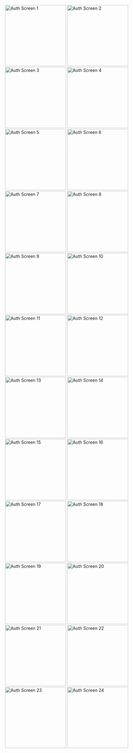 <img src="https://github.com/user-attachments/assets/45565b33-b656-4331-ac74-4052aa26ba73" alt="Auth Screen 1" width="200"/>
<img src="https://github.com/user-attachments/assets/9638ac85-ddcd-437b-a208-eed7c2f7aabb" alt="Auth Screen 2" width="200"/>
<img src="https://github.com/user-attachments/assets/7d111d75-7243-419b-b6cc-dbf9835c0283" alt="Auth Screen 3" width="200"/>
<img src="https://github.com/user-attachments/assets/7e7d7be4-4e53-4ab1-82bb-a5c27d720494" alt="Auth Screen 4" width="200"/>
<img src="https://github.com/user-attachments/assets/220810ac-de3c-4dc9-a0b7-57b003d33e1f" alt="Auth Screen 5" width="200"/>
<img src="https://github.com/user-attachments/assets/3d5e76d9-704f-425a-a090-bc708e5a25d6" alt="Auth Screen 6" width="200"/>
<img src="https://github.com/user-attachments/assets/0648d407-eae6-42e0-be92-c42af9cc0ef4" alt="Auth Screen 7" width="200"/>
<img src="https://github.com/user-attachments/assets/8a67f369-7879-4779-ae50-d4c5d1e65849" alt="Auth Screen 8" width="200"/>
<img src="https://github.com/user-attachments/assets/5a280c49-14be-438e-8344-b13439cef1a5" alt="Auth Screen 9" width="200"/>
<img src="https://github.com/user-attachments/assets/95a24400-f99a-41f1-b6a8-8d9ea68bcbda" alt="Auth Screen 10" width="200"/>
<img src="https://github.com/user-attachments/assets/aca8bd9d-7d9b-4a7a-849c-b2fda4696840" alt="Auth Screen 11" width="200"/>
<img src="https://github.com/user-attachments/assets/d8b4347d-54a2-4b03-8874-a5a1c7243071" alt="Auth Screen 12" width="200"/>
<img src="https://github.com/user-attachments/assets/f8f21400-d463-438c-9340-189a83537d27" alt="Auth Screen 13" width="200"/>
<img src="https://github.com/user-attachments/assets/64e82066-87fe-4ca2-a03c-e85a27837312" alt="Auth Screen 14" width="200"/>
<img src="https://github.com/user-attachments/assets/ebe2c767-b430-4eb0-8501-9de2b8fdf0df" alt="Auth Screen 15" width="200"/>
<img src="https://github.com/user-attachments/assets/8cb46fde-d097-4d87-816e-5d79acbae8b0" alt="Auth Screen 16" width="200"/>
<img src="https://github.com/user-attachments/assets/a39e95cf-5b01-49d8-a0ee-f12557218856" alt="Auth Screen 17" width="200"/>
<img src="https://github.com/user-attachments/assets/dfa5fa96-d9af-4920-a505-92b60171c461" alt="Auth Screen 18" width="200"/>
<img src="https://github.com/user-attachments/assets/51d1e235-937f-43d1-a0d9-9b18fc6220e1" alt="Auth Screen 19" width="200"/>
<img src="https://github.com/user-attachments/assets/0ea7f43d-296a-4d26-9752-6738938e3406" alt="Auth Screen 20" width="200"/>
<img src="https://github.com/user-attachments/assets/930184db-3bcc-4adc-a6c6-8710a99a1d7c" alt="Auth Screen 21" width="200"/>
<img src="https://github.com/user-attachments/assets/0bf1bed2-3d47-47a5-901f-a92afab3178c" alt="Auth Screen 22" width="200"/>
<img src="https://github.com/user-attachments/assets/14feaf7a-d1f1-4beb-8e96-ddd5adb30f8c" alt="Auth Screen 23" width="200"/>
<img src="https://github.com/user-attachments/assets/4de248ab-7f7b-49c1-8473-ce3bc01ac887" alt="Auth Screen 24" width="200"/>
